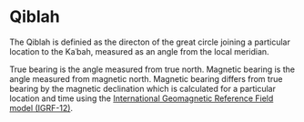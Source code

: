 <h1>Qiblah</h1>

The Qiblah is definied as the directon of the great circle joining a particular location to the Kaʿbah, measured as an angle from the local meridian.

True bearing is the angle measured from true north. Magnetic bearing is the angle measured from magnetic north. Magnetic bearing differs from true bearing by the magnetic declination which is calculated for a particular location and time using the [International Geomagnetic Reference Field model (IGRF-12)](https://earth-planets-space.springeropen.com/articles/10.1186/s40623-015-0228-9).
